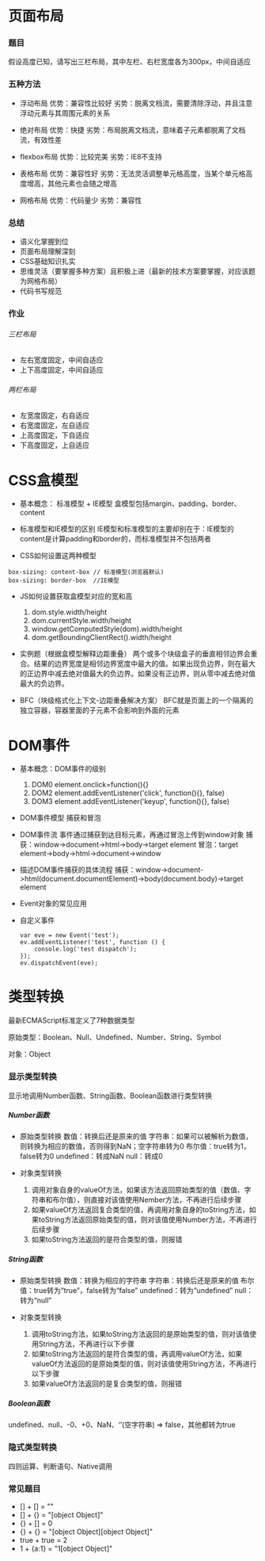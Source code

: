 # 页面布局

### 题目
假设高度已知，请写出三栏布局，其中左栏、右栏宽度各为300px，中间自适应

### 五种方法

- 浮动布局
    优势：兼容性比较好
    劣势：脱离文档流，需要清除浮动，并且注意浮动元素与其周围元素的关系

- 绝对布局
    优势：快捷
    劣势：布局脱离文档流，意味着子元素都脱离了文档流，有效性差

- flexbox布局
    优势：比较完美
    劣势：IE8不支持

- 表格布局
    优势：兼容性好
    劣势：无法灵活调整单元格高度，当某个单元格高度增高，其他元素也会随之增高

- 网格布局
    优势：代码量少
    劣势：兼容性

### 总结

- 语义化掌握到位
- 页面布局理解深刻
- CSS基础知识扎实
- 思维灵活（要掌握多种方案）且积极上进（最新的技术方案要掌握，对应该题为网格布局）
- 代码书写规范

### 作业

###### 三栏布局

- 左右宽度固定，中间自适应
- 上下高度固定，中间自适应

###### 两栏布局

- 左宽度固定，右自适应
- 右宽度固定，左自适应
- 上高度固定，下自适应
- 下高度固定，上自适应

# CSS盒模型

- 基本概念： 标准模型 + IE模型
    盒模型包括margin、padding、border、content

- 标准模型和IE模型的区别
    IE模型和标准模型的主要却别在于：IE模型的content是计算padding和border的，而标准模型并不包括两者

- CSS如何设置这两种模型
```less
box-sizing: content-box // 标准模型(浏览器默认)
box-sizing: border-box  //IE模型
```

- JS如何设置获取盒模型对应的宽和高
    1. dom.style.width/height
    2. dom.currentStyle.width/height
    3. window.getComputedStyle(dom).width/height
    4. dom.getBoundingClientRect().width/height

- 实例题（根据盒模型解释边距重叠）
    两个或多个块级盒子的垂直相邻边界会重合。结果的边界宽度是相邻边界宽度中最大的值。如果出现负边界，则在最大的正边界中减去绝对值最大的负边界。如果没有正边界，则从零中减去绝对值最大的负边界。

- BFC（块级格式化上下文-边距重叠解决方案）
    BFC就是页面上的一个隔离的独立容器，容器里面的子元素不会影响到外面的元素

# DOM事件

- 基本概念：DOM事件的级别
    1. DOM0
        element.onclick=function(){}
    2. DOM2
        element.addEventListener('click', function(){}, false)
    3. DOM3
        element.addEventListener('keyup', function(){}, false)

- DOM事件模型
    捕获和冒泡

- DOM事件流
    事件通过捕获到达目标元素，再通过冒泡上传到window对象
    捕获：window->document->html->body->target element
    冒泡：target element->body->html->document->window

- 描述DOM事件捕获的具体流程
    捕获：window->document->html(document.documentElement)->body(document.body)->target element

- Event对象的常见应用

- 自定义事件
    ```
    var eve = new Event('test');
    ev.addEventListener('test', function () {
        console.log('test dispatch');
    });
    ev.dispatchEvent(eve);
    ```

# 类型转换

最新ECMAScript标准定义了7种数据类型

原始类型：Boolean、Null、Undefined、Number、String、Symbol

对象：Object

### 显示类型转换

显示地调用Number函数、String函数、Boolean函数进行类型转换

#####  Number函数

- 原始类型转换
    数值：转换后还是原来的值
    字符串：如果可以被解析为数值，则转换为相应的数值，否则得到NaN；空字符串转为0
    布尔值：true转为1，false转为0
    undefined：转成NaN
    null：转成0

- 对象类型转换
    1. 调用对象自身的valueOf方法，如果该方法返回原始类型的值（数值、字符串和布尔值），则直接对该值使用Nember方法，不再进行后续步骤
    2. 如果valueOf方法返回复合类型的值，再调用对象自身的toString方法，如果toString方法返回原始类型的值，则对该值使用Number方法，不再进行后续步骤
    3. 如果toString方法返回的是符合类型的值，则报错

##### String函数

- 原始类型转换
    数值：转换为相应的字符串
    字符串：转换后还是原来的值
    布尔值：true转为“true”，false转为“false”
    undefined：转为“undefined”
    null：转为“null”

- 对象类型转换
    1. 调用toString方法，如果toString方法返回的是原始类型的值，则对该值使用String方法，不再进行以下步骤
    2. 如果toString方法返回的是符合类型的值，再调用valueOf方法，如果valueOf方法返回的是原始类型的值，则对该值使用String方法，不再进行以下步骤
    3. 如果valueOf方法返回的是复合类型的值，则报错

##### Boolean函数

undefined、null、-0、+0、NaN、‘’(空字符串) => false，其他都转为true

### 隐式类型转换

四则运算、判断语句、Native调用

### 常见题目

- [] + [] = ""
- [] + {} = "[object Object]"
- {} + [] = 0
- {} + {} = "[object Object][object Object]"
- true + true = 2
- 1 + {a:1} = "1[object Object]"
